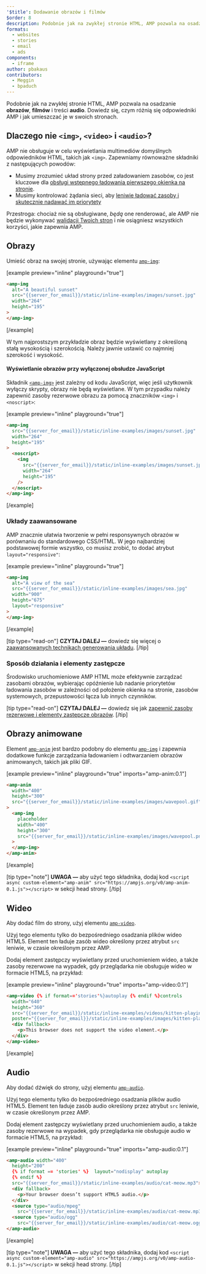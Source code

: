 ```yaml
---
'$title': Dodawanie obrazów i filmów
$order: 8
description: Podobnie jak na zwykłej stronie HTML, AMP pozwala na osadzanie obrazów, filmów i treści audio. Dowiedz się, czym różnią się odpowiedniki AMP i dowiedz się, jak...
formats:
  - websites
  - stories
  - email
  - ads
components:
  - iframe
author: pbakaus
contributors:
  - Meggin
  - bpaduch
---
```


Podobnie jak na zwykłej stronie HTML, AMP pozwala na osadzanie **obrazów**, **filmów** i treści **audio**. Dowiedz się, czym różnią się odpowiedniki AMP i jak umieszczać je w swoich stronach.

## Dlaczego nie `<img>`, `<video>` i `<audio>`?

AMP nie obsługuje w celu wyświetlania multimediów domyślnych odpowiedników HTML, takich jak `<img>`. Zapewniamy równoważne składniki z następujących powodów:

- Musimy zrozumieć układ strony przed załadowaniem zasobów, co jest kluczowe dla [obsługi wstępnego ładowania pierwszego okienka na stronie](../../../../about/how-amp-works.html#size-all-resources-statically).
- Musimy kontrolować żądania sieci, aby [leniwie ładować zasoby i skutecznie nadawać im priorytety](../../../../about/how-amp-works.html#prioritize-resource-loading)

Przestroga: chociaż nie są obsługiwane, _będą_ one renderować, ale AMP nie będzie wykonywać [walidacji Twoich stron](../../../../documentation/guides-and-tutorials/learn/validation-workflow/validate_amp.md) i nie osiągniesz wszystkich korzyści, jakie zapewnia AMP.

## Obrazy

Umieść obraz na swojej stronie, używając elementu [`amp-img`](../../../../documentation/components/reference/amp-img.md):

[example preview="inline" playground="true"]

```html
<amp-img
  alt="A beautiful sunset"
  src="{{server_for_email}}/static/inline-examples/images/sunset.jpg"
  width="264"
  height="195"
>
</amp-img>
```

[/example]

W tym najprostszym przykładzie obraz będzie wyświetlany z określoną stałą wysokością i szerokością. Należy jawnie ustawić co najmniej szerokość i wysokość.

#### Wyświetlanie obrazów przy wyłączonej obsłudze JavaScript

Składnik [`<amp-img>`](../../../../documentation/components/reference/amp-img.md) jest zależny od kodu JavaScript, więc jeśli użytkownik wyłączy skrypty, obrazy nie będą wyświetlane. W tym przypadku należy zapewnić zasoby rezerwowe obrazu za pomocą znaczników `<img>` i `<noscript>`:

[example preview="inline" playground="true"]

```html
<amp-img
  src="{{server_for_email}}/static/inline-examples/images/sunset.jpg"
  width="264"
  height="195"
>
  <noscript>
    <img
      src="{{server_for_email}}/static/inline-examples/images/sunset.jpg"
      width="264"
      height="195"
    />
  </noscript>
</amp-img>
```

[/example]

### Układy zaawansowane

AMP znacznie ułatwia tworzenie w pełni responsywnych obrazów w porównaniu do standardowego CSS/HTML. W jego najbardziej podstawowej formie wszystko, co musisz zrobić, to dodać atrybut `layout="responsive"`:

[example preview="inline" playground="true"]

```html
<amp-img
  alt="A view of the sea"
  src="{{server_for_email}}/static/inline-examples/images/sea.jpg"
  width="900"
  height="675"
  layout="responsive"
>
</amp-img>
```

[/example]

[tip type="read-on"] **CZYTAJ DALEJ —** dowiedz się więcej o [zaawansowanych technikach generowania układu](../../../../documentation/guides-and-tutorials/develop/style_and_layout/control_layout.md). [/tip]

### Sposób działania i elementy zastępcze

Środowisko uruchomieniowe AMP HTML może efektywnie zarządzać zasobami obrazów, wybierając opóźnienie lub nadanie priorytetów ładowania zasobów w zależności od położenie okienka na stronie, zasobów systemowych, przepustowości łącza lub innych czynników.

[tip type="read-on"] **CZYTAJ DALEJ —** dowiedz się jak [zapewnić zasoby rezerwowe i elementy zastępcze obrazów](../../../../documentation/guides-and-tutorials/develop/style_and_layout/placeholders.md). [/tip]

## Obrazy animowane

Element [`amp-anim`](../../../../documentation/components/reference/amp-anim.md) jest bardzo podobny do elementu [`amp-img`](../../../../documentation/components/reference/amp-img.md) i zapewnia dodatkowe funkcje zarządzania ładowaniem i odtwarzaniem obrazów animowanych, takich jak pliki GIF.

[example preview="inline" playground="true" imports="amp-anim:0.1"]

```html
<amp-anim
  width="400"
  height="300"
  src="{{server_for_email}}/static/inline-examples/images/wavepool.gif"
>
  <amp-img
    placeholder
    width="400"
    height="300"
    src="{{server_for_email}}/static/inline-examples/images/wavepool.png"
  >
  </amp-img>
</amp-anim>
```

[/example]

[tip type="note"] **UWAGA —** aby użyć tego składnika, dodaj kod `<script async custom-element="amp-anim" src="https://ampjs.org/v0/amp-anim-0.1.js"></script>` w sekcji head strony. [/tip]

## Wideo

Aby dodać film do strony, użyj elementu [`amp-video`](../../../../documentation/components/reference/amp-video.md).

Użyj tego elementu tylko do bezpośredniego osadzania plików wideo HTML5. Element ten ładuje zasób wideo określony przez atrybut `src` leniwie, w czasie określonym przez AMP.

Dodaj element zastępczy wyświetlany przed uruchomieniem wideo, a także zasoby rezerwowe na wypadek, gdy przeglądarka nie obsługuje wideo w formacie HTML5, na przykład:

[example preview="inline" playground="true" imports="amp-video:0.1"]

```html
<amp-video {% if format=='stories'%}autoplay {% endif %}controls
  width="640"
  height="360"
  src="{{server_for_email}}/static/inline-examples/videos/kitten-playing.mp4"
  poster="{{server_for_email}}/static/inline-examples/images/kitten-playing.png">
  <div fallback>
    <p>This browser does not support the video element.</p>
  </div>
</amp-video>
```

[/example]

## Audio

Aby dodać dźwięk do strony, użyj elementu [`amp-audio`](../../../../documentation/components/reference/amp-audio.md).

Użyj tego elementu tylko do bezpośredniego osadzania plików audio HTML5. Element ten ładuje zasób audio określony przez atrybut `src` leniwie, w czasie określonym przez AMP.

Dodaj element zastępczy wyświetlany przed uruchomieniem audio, a także zasoby rezerwowe na wypadek, gdy przeglądarka nie obsługuje audio w formacie HTML5, na przykład:

[example preview="inline" playground="true" imports="amp-audio:0.1"]

```html
<amp-audio width="400"
  height="200"
  {% if format == 'stories' %}  layout="nodisplay" autoplay
  {% endif %}
  src="{{server_for_email}}/static/inline-examples/audio/cat-meow.mp3">
  <div fallback>
    <p>Your browser doesn’t support HTML5 audio.</p>
  </div>
  <source type="audio/mpeg"
    src="{{server_for_email}}/static/inline-examples/audio/cat-meow.mp3">
  <source type="audio/ogg"
    src="{{server_for_email}}/static/inline-examples/audio/cat-meow.ogg">
</amp-audio>
```

[/example]

[tip type="note"] **UWAGA —** aby użyć tego składnika, dodaj kod `<script async custom-element="amp-audio" src="https://ampjs.org/v0/amp-audio-0.1.js"></script>` w sekcji head strony. [/tip]
